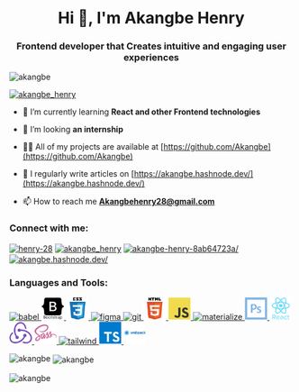   <img align="center" width="" src="https://www.horizont.com.hr/posao/frontend-developer.gif" alt="">

<h1 align="center">Hi 👋, I'm Akangbe Henry</h1>
<h3 align="center">Frontend developer that Creates intuitive and engaging user experiences</h3>
   <img align="right" width="300px" src="https://cdn.videoplasty.com/animation/chill-coding-programming-lo-fi-animation-stock-animation-21874-1024x576.jpg" alt="">

<p align="left"> <img src="https://komarev.com/ghpvc/?username=akangbe&label=Profile%20views&color=0e75b6&style=flat" alt="akangbe" /> </p>

<p align="left"> <a href="https://twitter.com/akangbe_henry" target="blank"><img src="https://img.shields.io/twitter/follow/akangbe_henry?logo=twitter&style=for-the-badge" alt="akangbe_henry" /></a> </p>

- 🌱 I’m currently learning **React and other Frontend technologies**

- 👯 I’m looking **an internship**

- 👨‍💻 All of my projects are available at [https://github.com/Akangbe](https://github.com/Akangbe)

- 📝 I regularly write articles on [https://akangbe.hashnode.dev/](https://akangbe.hashnode.dev/)

- 📫 How to reach me **Akangbehenry28@gmail.com**

<h3 align="left">Connect with me:</h3>
<p align="left">
<a href="https://codepen.io/henry-28" target="blank"><img align="center" src="https://raw.githubusercontent.com/rahuldkjain/github-profile-readme-generator/master/src/images/icons/Social/codepen.svg" alt="henry-28" height="30" width="40" /></a>
<a href="https://twitter.com/akangbe_henry" target="blank"><img align="center" src="https://raw.githubusercontent.com/rahuldkjain/github-profile-readme-generator/master/src/images/icons/Social/twitter.svg" alt="akangbe_henry" height="30" width="40" /></a>
<a href="https://linkedin.com/in/akangbe-henry-8ab64723a/" target="blank"><img align="center" src="https://raw.githubusercontent.com/rahuldkjain/github-profile-readme-generator/master/src/images/icons/Social/linked-in-alt.svg" alt="akangbe-henry-8ab64723a/" height="30" width="40" /></a>
<a href="https://hashnode.com/akangbe.hashnode.dev/" target="blank"><img align="center" src="https://raw.githubusercontent.com/rahuldkjain/github-profile-readme-generator/master/src/images/icons/Social/hashnode.svg" alt="akangbe.hashnode.dev/" height="30" width="40" /></a>
</p>

<h3 align="left">Languages and Tools:</h3>
<p align="left"> <a href="https://babeljs.io/" target="_blank" rel="noreferrer"> <img src="https://www.vectorlogo.zone/logos/babeljs/babeljs-icon.svg" alt="babel" width="40" height="40"/> </a> <a href="https://getbootstrap.com" target="_blank" rel="noreferrer"> <img src="https://raw.githubusercontent.com/devicons/devicon/master/icons/bootstrap/bootstrap-plain-wordmark.svg" alt="bootstrap" width="40" height="40"/> </a> <a href="https://www.w3schools.com/css/" target="_blank" rel="noreferrer"> <img src="https://raw.githubusercontent.com/devicons/devicon/master/icons/css3/css3-original-wordmark.svg" alt="css3" width="40" height="40"/> </a> <a href="https://www.figma.com/" target="_blank" rel="noreferrer"> <img src="https://www.vectorlogo.zone/logos/figma/figma-icon.svg" alt="figma" width="40" height="40"/> </a> <a href="https://git-scm.com/" target="_blank" rel="noreferrer"> <img src="https://www.vectorlogo.zone/logos/git-scm/git-scm-icon.svg" alt="git" width="40" height="40"/> </a> <a href="https://www.w3.org/html/" target="_blank" rel="noreferrer"> <img src="https://raw.githubusercontent.com/devicons/devicon/master/icons/html5/html5-original-wordmark.svg" alt="html5" width="40" height="40"/> </a> <a href="https://developer.mozilla.org/en-US/docs/Web/JavaScript" target="_blank" rel="noreferrer"> <img src="https://raw.githubusercontent.com/devicons/devicon/master/icons/javascript/javascript-original.svg" alt="javascript" width="40" height="40"/> </a> <a href="https://materializecss.com/" target="_blank" rel="noreferrer"> <img src="https://raw.githubusercontent.com/prplx/svg-logos/5585531d45d294869c4eaab4d7cf2e9c167710a9/svg/materialize.svg" alt="materialize" width="40" height="40"/> </a> <a href="https://www.photoshop.com/en" target="_blank" rel="noreferrer"> <img src="https://raw.githubusercontent.com/devicons/devicon/master/icons/photoshop/photoshop-line.svg" alt="photoshop" width="40" height="40"/> </a> <a href="https://reactjs.org/" target="_blank" rel="noreferrer"> <img src="https://raw.githubusercontent.com/devicons/devicon/master/icons/react/react-original-wordmark.svg" alt="react" width="40" height="40"/> </a> <a href="https://redux.js.org" target="_blank" rel="noreferrer"> <img src="https://raw.githubusercontent.com/devicons/devicon/master/icons/redux/redux-original.svg" alt="redux" width="40" height="40"/> </a> <a href="https://sass-lang.com" target="_blank" rel="noreferrer"> <img src="https://raw.githubusercontent.com/devicons/devicon/master/icons/sass/sass-original.svg" alt="sass" width="40" height="40"/> </a> <a href="https://tailwindcss.com/" target="_blank" rel="noreferrer"> <img src="https://www.vectorlogo.zone/logos/tailwindcss/tailwindcss-icon.svg" alt="tailwind" width="40" height="40"/> </a> <a href="https://www.typescriptlang.org/" target="_blank" rel="noreferrer"> <img src="https://raw.githubusercontent.com/devicons/devicon/master/icons/typescript/typescript-original.svg" alt="typescript" width="40" height="40"/> </a> <a href="https://webpack.js.org" target="_blank" rel="noreferrer"> <img src="https://raw.githubusercontent.com/devicons/devicon/d00d0969292a6569d45b06d3f350f463a0107b0d/icons/webpack/webpack-original-wordmark.svg" alt="webpack" width="40" height="40"/> </a> </p>

<p><img align="left" src="https://github-readme-stats.vercel.app/api/top-langs?username=akangbe&show_icons=true&locale=en&layout=compact" alt="akangbe" /></p>

<p>&nbsp;<img align="center" src="https://github-readme-stats.vercel.app/api?username=akangbe&show_icons=true&locale=en" alt="akangbe" /></p>

<p><img align="center" src="https://github-readme-streak-stats.herokuapp.com/?user=akangbe&" alt="akangbe" /></p>

